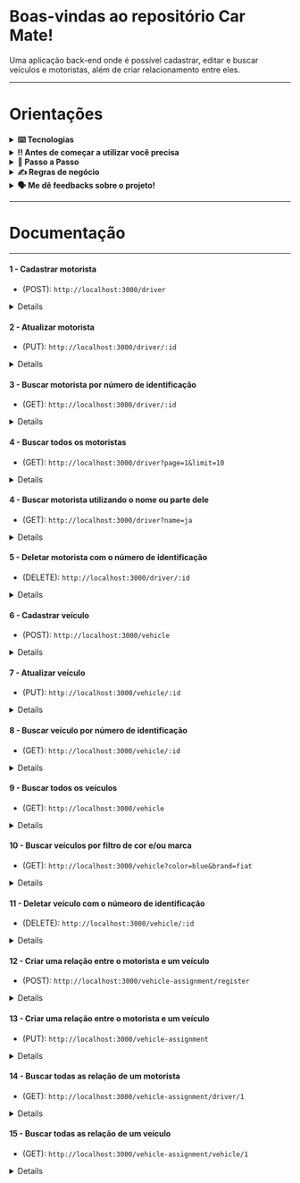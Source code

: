 # Boas-vindas ao repositório Car Mate!

Uma aplicação back-end onde é possível cadastrar, editar e buscar veículos e motoristas, além de criar relacionamento entre eles.

---
# Orientações

<details>
  <summary>
    <strong>⌨️ Tecnologias</strong>
  </summary>
  
  - **Nest**
  
  - **Typescript**
  
  - **Express**
  
  - **TypeORM**
  
  - **Sqlite**
  
  - **Jest**

</details>

<details>
  <summary>
    <strong>‼️ Antes de começar a utilizar você precisa</strong>
  </summary><br>

  1. Ter o nvm instalado;
  2. Instalar e utilizar o node versão 16.17;
  3. Instalar o Sqlite;
  
</details>

<details>
  <summary>
    <strong>🤝 Passo a Passo</strong>
  </summary><br>

  1. Clone o repositório

  - Use o comando: `git clone git@github.com:enioandrade92/car-mate.git`
  - Entre na pasta do repositório que você acabou de clonar:
    - `cd car-mate`

  2. Instale as dependências

  - Para isso, use o seguinte o comando: `npm install`
  
  4. Subindo a aplicação backend na porta 3000

  - Para isso, use o seguinte comando na raiz do backend: `npm run start`
  
</details>

<details>
  <summary>
    <strong>✍ Regras de negócio</strong>
  </summary><br>

- [x] Criar um motorista com o nome;
- [x] Editar o nome do motorista;
- [x] Buscar um motorista pelo número de identificação;
- [x] Buscar todos os motoristas, além de poder filtrar por parte do nome;
- [x] Deletar um motorista pelo número de identificação 
- (Quando não há relação em aberto com veículo);
- [x] Criar um veículo;
- [x] Editar o veículo;
- [x] Buscar um veículo pelo número de identificação;
- [x] Buscar todos os veículos, além de poder filtrar por cor e/ou marca;
- [x] Deletar um veículo pelo número de identificação;
- (Quando não há relação em aberto com motorista);
- [x] Criar uma relação entre motorista e veículo;
- [x] Encerrar um relação entre motorista e veículo;;
- [x] Buscar por todos registros de relação utilizando número de identificação do motorista;
- [x] Buscar por todos registros de relação utilizando número de identificação do veículo;
  
</details>

<details>
  <summary>
    <strong>🗣 Me dê feedbacks sobre o projeto!</strong>
  </summary><br>

  Qualquer tipo de feedback é bem vindo para que eu possa continuar melhorando. 
   - **enioandrade92@hotmail.com**

</details>

</details>

---

  
# Documentação

---
####  1 - Cadastrar motorista
- (POST): `http://localhost:3000/driver`
<details>
- Regras: 
    - Não é possível cadastrar o mesmo motorista;

- Payload: 
    ```json
    {
        "name": "Jack"
    }
    ``` 

- Response:
    ```json
    {
        "name": "Jack",
        "id": 1,
        "createdAt": "2024-01-11T18:17:49.000Z",
        "updatedAt": "2024-01-11T18:17:49.000Z",
        "deletedAt": null
    }
    ``` 
</details>

####  2 - Atualizar motorista
- (PUT): `http://localhost:3000/driver/:id`
<details>
- Payload: 
    ```json
    {
        "name": "Big Jack"
    }
    ``` 

- Response:
    ```json
    {
        "name": "Big Jack",
        "id": 1,
        "createdAt": "2024-01-11T18:17:49.000Z",
        "updatedAt": "2024-01-11T18:17:49.000Z",
        "deletedAt": null
    }
    ``` 
</details>

####  3 - Buscar motorista por número de identificação
- (GET): `http://localhost:3000/driver/:id`
<details>
- Response:
    ```json
    {
        "name": "Big Jack",
        "id": 1,
        "createdAt": "2024-01-11T18:17:49.000Z",
        "updatedAt": "2024-01-11T18:17:49.000Z",
        "deletedAt": null
    }
    ``` 
</details>


####  4 - Buscar todos os motoristas
- (GET): `http://localhost:3000/driver?page=1&limit=10`
<details>
- Response:
    ```json
    {
        "items": 
        [
            {
                "name": "Big Jack",
                "id": 1,
                "createdAt": "2024-01-11T18:17:49.000Z",
                "updatedAt": "2024-01-11T18:17:49.000Z",
                "deletedAt": null
            },
            {},
            {},
        ],
        "meta": 
        {
            "totalItems": 4,
            "itemCount": 4,
            "itemsPerPage": 10,
            "totalPages": 1,
            "currentPage": 1
        }
    }
    
    ``` 
</details>

####  4 - Buscar motorista utilizando o nome ou parte dele
- (GET): `http://localhost:3000/driver?name=ja`
<details>
- Response:
    ```json
    [
        {
            "name": "Big Jack",
            "id": 1,
            "createdAt": "2024-01-11T18:17:49.000Z",
            "updatedAt": "2024-01-11T18:17:49.000Z",
            "deletedAt": null
        },
        {},
        {},
    ]
    ``` 
</details>

####  5 - Deletar motorista com o número de identificação
- (DELETE): `http://localhost:3000/driver/:id`
<details>
- Regras:
    - Só é possível deletar um motorista, quando ele não está com uma relação em andamento com um veículo.

- Response: 'Deleted successfully the driver id 1'

</details>

####  6 - Cadastrar veículo
- (POST): `http://localhost:3000/vehicle`
<details>
- Regras: 
    - Não é possível cadastrar mais de um carro com a mesma placa;

- Payload: 
    ```json
    {
        "brand":"Fiat",
        "name":"Uno",
        "color":"yellow",
        "plate":"abc1235"
    }
    ``` 

- Response:
    ```json
    {
        "brand": "Fiat",
        "name": "Uno",
        "color": "yellow",
        "plate": "abc1235",
        "id": 1,
        "createdAt": "2024-01-11T15:05:01.000Z",
        "updatedAt": "2024-01-11T15:05:01.000Z",
        "deletedAt": null
    }
    ``` 

</details>

####  7 - Atualizar veículo
- (PUT): `http://localhost:3000/vehicle/:id`
<details>
- Regras: 
    - Não é possível cadastrar mais de um carro com a mesma placa;

- Payload: 
    ```json
    {
        "color":"blue",
    }
    ``` 

- Response:
    ```json
    {
        "brand": "Fiat",
        "name": "Uno",
        "color": "blue",
        "plate": "abc1235",
        "id": 1,
        "createdAt": "2024-01-11T15:05:01.000Z",
        "updatedAt": "2024-01-11T15:05:01.000Z",
        "deletedAt": null
    }
    ``` 

</details>

####  8 - Buscar veículo por número de identificação
- (GET): `http://localhost:3000/vehicle/:id`
<details>
- Response:
    ```json
    {
        "brand": "Fiat",
        "name": "Uno",
        "color": "blue",
        "plate": "abc1235",
        "id": 1,
        "createdAt": "2024-01-11T15:05:01.000Z",
        "updatedAt": "2024-01-11T15:05:01.000Z",
        "deletedAt": null
    }
    ``` 

</details>

####  9 - Buscar todos os veículos
- (GET): `http://localhost:3000/vehicle`
<details>
- Response:
    ```json
    [
        {
            "brand": "Fiat",
            "name": "Uno",
            "color": "blue",
            "plate": "abc1235",
            "id": 1,
            "createdAt": "2024-01-11T15:05:01.000Z",
            "updatedAt": "2024-01-11T15:05:01.000Z",
            "deletedAt": null
        },
        {},
        {}
    ]
    ``` 

</details>

####  10 - Buscar veículos por filtro de cor e/ou marca
- (GET): `http://localhost:3000/vehicle?color=blue&brand=fiat`
<details>
- Response:
    ```json
    [
        {
            "brand": "Fiat",
            "name": "Uno",
            "color": "blue",
            "plate": "abc1235",
            "id": 1,
            "createdAt": "2024-01-11T15:05:01.000Z",
            "updatedAt": "2024-01-11T15:05:01.000Z",
            "deletedAt": null
        }
    ]
    ``` 

</details>

####  11 - Deletar veículo com o númeoro de identificação
- (DELETE): `http://localhost:3000/vehicle/:id`
<details>
- Regras:
    - Só é possível deletar um veículo, quando ele não está com uma relação em andamento com um motorista.

- Response: 'Deleted successfully the vehicle id 1'

</details>

####  12 - Criar uma relação entre o motorista e um veículo
- (POST): `http://localhost:3000/vehicle-assignment/register`
<details>
- Regras: 
    - Só é possível criar uma relação entre veículo e motorista, caso ambos não estejam em outra relação;

- Payload:
    ```json
    {
        "driverId": 1,
        "vehicleId": 1,
        "reason": "trip"
    }
    ``` 

- Response:
    ```json
    {
        "vehicle": {
            "id": 1,
            "name": "Uno",
            "color": "black",
            "brand": "Fiat",
            "plate": "abc1234",
            "createdAt": "2024-01-11T15:04:48.000Z",
            "updatedAt": "2024-01-11T15:04:48.000Z",
            "deletedAt": null
        },
        "driver": {
            "id": 1,
            "name": "little Jack",
            "createdAt": "2024-01-11T15:06:53.000Z",
            "updatedAt": "2024-01-11T15:06:53.000Z",
            "deletedAt": null
        },
        "reason": "trip",
        "startDateAssignment": "2024-01-11T18:47:01.319Z",
        "endDateAssignment": null,
        "id": 1
    }
    ``` 
</details>

####  13 - Criar uma relação entre o motorista e um veículo
- (PUT): `http://localhost:3000/vehicle-assignment`
<details>
- Payload:
    ```json
    {
        "driverId": 1,
        "vehicleId": 1,
    }
    ``` 

- Response:
    ```json
    {
        "vehicle": {
            "id": 1,
            "name": "Uno",
            "color": "black",
            "brand": "Fiat",
            "plate": "abc1234",
            "createdAt": "2024-01-11T15:04:48.000Z",
            "updatedAt": "2024-01-11T15:04:48.000Z",
            "deletedAt": null
        },
        "driver": {
            "id": 1,
            "name": "little Jack",
            "createdAt": "2024-01-11T15:06:53.000Z",
            "updatedAt": "2024-01-11T15:06:53.000Z",
            "deletedAt": null
        },
        "reason": "trip",
        "startDateAssignment": "2024-01-11T18:47:01.319Z",
        "endDateAssignment": "2024-01-11T20:47:01.319Z",
        "id": 1
    }
    ``` 
</details>

####  14 - Buscar todas as relação de um motorista
- (GET): `http://localhost:3000/vehicle-assignment/driver/1`
<details>
- Response:
    ```json
    [
        {
            "id": 3,
            "reason": "trip",
            "startDateAssignment": "2024-01-11T12:23:06.799Z",
            "endDateAssignment": null,
            "driver": {
                "id": 1,
                "name": "Jack",
                "createdAt": "2024-01-11T12:13:00.000Z",
                "updatedAt": "2024-01-11T12:13:00.000Z",
                "deletedAt": null
            },
            "vehicle": {
                "id": 1,
                "name": "Uno",
                "color": "blue",
                "brand": "Fiat",
                "plate": "abc123",
                "createdAt": "2024-01-11T12:14:30.000Z",
                "updatedAt": "2024-01-11T12:14:30.000Z",
                "deletedAt": null
            }
        },
        {
            "id": 2,
            "reason": "trip",
            "startDateAssignment": "2024-01-11T12:23:01.677Z",
            "endDateAssignment": "2024-01-11T12:23:04.214Z",
            "driver": {
                "id": 1,
                "name": "Jack",
                "createdAt": "2024-01-11T12:13:00.000Z",
                "updatedAt": "2024-01-11T12:13:00.000Z",
                "deletedAt": null
            },
            "vehicle": {
                "id": 1,
                "name": "Uno",
                "color": "blue",
                "brand": "Fiat",
                "plate": "abc123",
                "createdAt": "2024-01-11T12:14:30.000Z",
                "updatedAt": "2024-01-11T12:14:30.000Z",
                "deletedAt": null
            }
        }, 
    ]
    ``` 
</details>

####  15 - Buscar todas as relação de um veículo
- (GET): `http://localhost:3000/vehicle-assignment/vehicle/1`
<details>
- Response:
    ```json
    [
        {
            "id": 3,
            "reason": "trip",
            "startDateAssignment": "2024-01-11T12:23:06.799Z",
            "endDateAssignment": null,
            "driver": {
                "id": 1,
                "name": "Jack",
                "createdAt": "2024-01-11T12:13:00.000Z",
                "updatedAt": "2024-01-11T12:13:00.000Z",
                "deletedAt": null
            },
            "vehicle": {
                "id": 1,
                "name": "Uno",
                "color": "blue",
                "brand": "Fiat",
                "plate": "abc123",
                "createdAt": "2024-01-11T12:14:30.000Z",
                "updatedAt": "2024-01-11T12:14:30.000Z",
                "deletedAt": null
            }
        },
        {
            "id": 2,
            "reason": "trip",
            "startDateAssignment": "2024-01-11T12:23:01.677Z",
            "endDateAssignment": "2024-01-11T12:23:04.214Z",
            "driver": {
                "id": 1,
                "name": "Jack",
                "createdAt": "2024-01-11T12:13:00.000Z",
                "updatedAt": "2024-01-11T12:13:00.000Z",
                "deletedAt": null
            },
            "vehicle": {
                "id": 1,
                "name": "Uno",
                "color": "blue",
                "brand": "Fiat",
                "plate": "abc123",
                "createdAt": "2024-01-11T12:14:30.000Z",
                "updatedAt": "2024-01-11T12:14:30.000Z",
                "deletedAt": null
            }
        }, 
    ]
    ``` 
</details>

